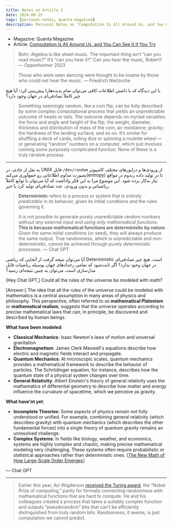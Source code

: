 ```yaml
---
title: Notes on Article 2
date: 2024-06-15
tags: [personal-notes, quanta-magazine]
description: Personal Notes on "Computation Is All Around Us, and You Can See It if You Try" Article
---
```


- Magazine: Quanta Magazine
- Article: [Computation Is All Around Us, and You Can See It if You Try](https://www.quantamagazine.org/computation-is-all-around-us-and-you-can-see-it-if-you-try-20240612/)

> Bohr: Algebra is like sheet music. The important thing isn’t “can you read music?” It’s “can you hear it?” Can you hear the music, Robert?
> — Oppenheimer 2023

> Those who were seen dancing were thought to be insane by those who could not hear the music.
> — Friedrich Nietzsche

با این دیدگاه که با داشتن اطلاعات کافی می‌توان تمام پدیده‌هارا پیش‌بینی کرد؛ آیا هیچ چیز کاملاً تصادفی‌ای در جهان وجود دارد؟

> Something seemingly random, like a coin flip, can be fully described by some complex computational process that yields an unpredictable outcome of heads or tails. The outcome depends on myriad variables: the force and angle and height of the flip; the weight, diameter, thickness and distribution of mass of the coin; air resistance; gravity; the hardness of the landing surface; and so on. It’s similar for shuffling a deck of cards, rolling dice or spinning a roulette wheel — or generating “random” numbers on a computer, which just involves running some purposely complicated function. None of these is a truly random process.

---

به نقل از جادی، در UNIX فایل
`/dev/random`
از ورودی‌ها و درایورهای مختلف کامپیوتر بصورت مداوم اطلاعاتی رو جمع‌آوری می‌کند(entropy) تا در تولید داده رندوم در مواقع نیاز به‌کار برده شود. این موضوع مرا به این فکر واداشت که آیا می‌توان با توابع کاملاً ریاضیاتی و بدون ورودی، عدد تصادفی‌ای تولید کرد یا خیر.

> **Deterministic** refers to a process or system that is _entirely predictable_ in its behavior, given its initial conditions and the rules governing it.
> 
> It is not possible to generate purely unpredictable random numbers _without any external input_ and _using only mathematical functions_. **This is because mathematical functions are deterministic by nature**. Given the same initial conditions (or seed), they will always produce the same output. True randomness, which is unpredictable and non-deterministic, cannot be achieved through purely deterministic processes.
> — Chat GPT

آیا می‌توان نتیجه گرفت از آنجایی که ریاضی Deterministic است، هیچ چیز تصادفی‌ای در جهان وجود ندارد؟ اگر ثابت‌شود که تمامی رخدادهای جهان بوسیله ریاضیات قابل مدل‌سازی است، می‌توان به چنین نتیجه‌ای رسید؟

[Hey Chat GPT,] Could all the rules of the universe be modeled with math?

[Answer:] The idea that all the rules of the universe could be modeled with mathematics is a central assumption in many areas of physics and philosophy. This perspective, often referred to as **mathematical Platonism** or **mathematical realism**, suggests that the universe operates according to precise mathematical laws that can, in principle, be discovered and described by human beings.

**What have been modeled**:

- **Classical Mechanics**: Isaac Newton's laws of motion and universal gravitation
- **Electromagnetism**: James Clerk Maxwell's equations describe how electric and magnetic fields interact and propagate.
- **Quantum Mechanics**: At microscopic scales, quantum mechanics provides a mathematical framework to describe the behavior of particles. The Schrödinger equation, for instance, describes how the quantum state of a physical system changes over time.
- **General Relativity**: Albert Einstein's theory of general relativity uses the mathematics of differential geometry to describe how matter and energy influence the curvature of spacetime, which we perceive as gravity.

**What have'nt yet**:

- **Incomplete Theories**: Some aspects of physics remain not fully understood or unified. For example, combining general relativity (which describes gravity) with quantum mechanics (which describes the other fundamental forces) into a single theory of quantum gravity remains an unresolved challenge.
- **Complex Systems**: In fields like biology, weather, and economics, systems are highly complex and chaotic, making precise mathematical modeling very challenging. These systems often require probabilistic or statistical approaches rather than deterministic ones. \[[The New Math of How Large-Scale Order Emerges](https://www.quantamagazine.org/the-new-math-of-how-large-scale-order-emerges-20240610)\]

— Chat GPT

---

> Earlier this year, Avi Wigderson [received the Turing award](https://www.quantamagazine.org/avi-wigderson-complexity-theory-pioneer-wins-turing-award-20240410/), the “Nobel Prize of computing,” partly for formally connecting randomness with mathematical functions that are hard to compute. He and his colleagues created a process that takes a suitably complex function and outputs “pseudorandom” bits that can’t be efficiently distinguished from truly random bits. Randomness, it seems, is just computation we cannot predict.
